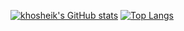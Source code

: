 [![khosheik's GitHub stats](https://github-readme-stats.vercel.app/api?username=khosheik&theme=radical&show_icons=true&include_all_commits&count_private)](https://github.com/khosheik/github-readme-stats)
[![Top Langs](https://github-readme-stats.vercel.app/api/top-langs/?username=khosheik&theme=radical&show_icons=true&langs_count=10&layout=compact)](https://github.com/khosheik/github-readme-stats)

